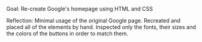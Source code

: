 Goal: Re-create Google's homepage using HTML and CSS

Reflection: Minimal usage of the original Google page. Recreated and placed all of the elements by hand. Inspected only the fonts, their sizes and the colors of the buttons in order to match them.

